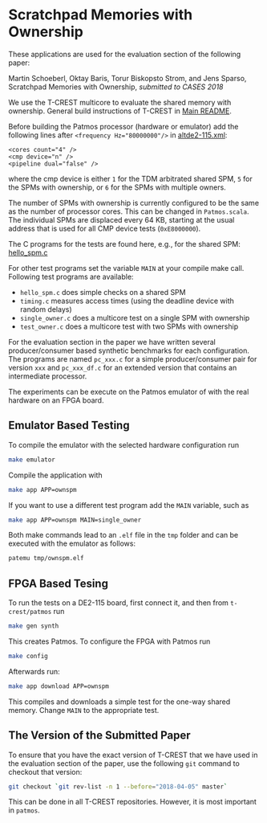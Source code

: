 # Scratchpad Memories with Ownership

These applications are used for the evaluation section of the following paper:

Martin Schoeberl, Oktay Baris, Torur Biskopsto Strom, and Jens Sparso,
Scratchpad Memories with Ownership, *submitted to CASES 2018*


We use the T-CREST multicore to evaluate the shared memory with ownership.
General build instructions of T-CREST in [Main README](../../../README.md).

Before building the Patmos processor (hardware or emulator) add the following lines after `<frequency Hz="80000000"/>` in 
[altde2-115.xml](../../../hardware/config/altde2-115.xml):
```
<cores count="4" />
<cmp device="n" />
<pipeline dual="false" />
```

where the cmp device is either `1` for the TDM arbitrated shared SPM,
`5` for the SPMs with ownership, or `6` for the SPMs with multiple owners.

The number of SPMs with ownership
is currently configured to be the same as the number of processor cores.
This can be changed in `Patmos.scala`.
The individual SPMs are displaced every 64 KB, starting at the usual
address that is used for all CMP device tests (`0xE8000000`).

The C programs for the tests are found here, e.g., for the shared SPM: 
[hello_spm.c](hello_spm.c)

For other test programs set the variable `MAIN` at your compile make call.
Following test programs are available:

 * `hello_spm.c` does simple checks on a shared SPM
 * `timing.c` measures access times (using the deadline device with random delays)
 * `single_owner.c` does a multicore test on a single SPM with ownership
 * `test_owner.c` does a multicore test with two SPMs with ownership

For the evaluation section in the paper we have written several producer/consumer
based synthetic benchmarks for each configuration. The programs are
named `pc_xxx.c` for a simple producer/consumer pair for version `xxx`
and `pc_xxx_df.c` for an extended version that contains an intermediate
processor.

The experiments can be execute on the Patmos emulator of with the real
hardware on an FPGA board.

## Emulator Based Testing

To compile the emulator with the selected hardware configuration run

```bash
make emulator
```

Compile the application with

```bash
make app APP=ownspm 
```

If you want to use a different test program add the `MAIN` variable, such as

```bash
make app APP=ownspm MAIN=single_owner 
```

Both make commands lead to an `.elf` file in the `tmp` folder and can be
executed with the emulator as follows:

```bash
patemu tmp/ownspm.elf
```

## FPGA Based Tesing

To run the tests on a DE2-115 board, first connect it, 
and then from `t-crest/patmos` run 
```bash
make gen synth
```
This creates Patmos. To configure the FPGA with Patmos run
```bash
make config
```
Afterwards run:
```bash
make app download APP=ownspm 
```

This compiles and downloads a simple test for the one-way shared memory.
Change `MAIN` to the appropriate test.


## The Version of the Submitted Paper

To ensure that you have the exact version of T-CREST that we have used in the
evaluation section of the paper, use the following `git` command to checkout that version:

```bash
git checkout `git rev-list -n 1 --before="2018-04-05" master`
```

This can be done in all T-CREST repositories. However, it is most important
in `patmos`.
